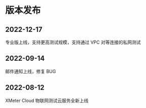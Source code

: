 # 版本发布

## 2022-12-17

专业版上线，支持更高测试规模，支持通过 VPC 对等连接的私网测试 

## 2022-09-14

邮件通知上线，修复 BUG

## 2022-08-12

XMeter Cloud 物联网测试云服务全新上线